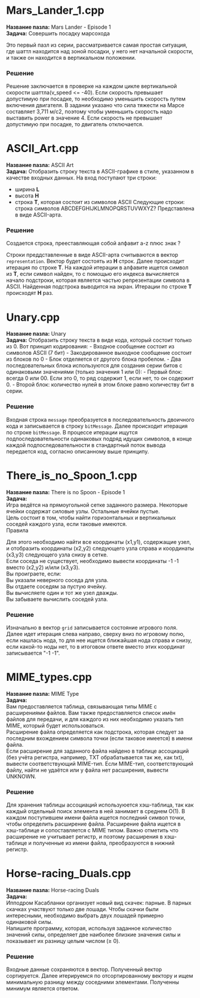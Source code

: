 # Mars_Lander_1.cpp

**Название пазла:** Mars Lander - Episode 1  
**Задача:** Совершить посадку марсохода

Это первый пазл из серии, рассматривается самая простая ситуация, где шаттл находится над зоной посадки, у него нет начальной скорости, и также он находится в вертикальном положении.
### Решение
Решение заключается в проверке на каждом цикле вертикальной скорости шаттла(v_speed <= -40). Если скорость превышает допустимую при посадке, то необходимо уменьшить скорость путем включения двигателя. В задании указано что сила тяжести на Марсе составляет 3,711 м/c2, поэтому чтобы уменьшить скорость надо выставить power в значение 4. Если скорость не превышает допустимую при посадке, то двигатель отключается.


# ASCII_Art.cpp

**Название пазла:** ASCII Art  
**Задача:** Отобразить строку текста в ASCII-графике в стиле, указанном в качестве входных данных.
На вход поступают три строки:
- ширина **L**
- высота **H**
- строка **T**, которая состоит из символов ASCII
Следующие строки: строка символов ABCDEFGHIJKLMNOPQRSTUVWXYZ? Представлена ​​в виде ASCII-арта.

### Решение
Создается строка, прееставляющая собой алфавит a-z плюс знак ?

Строки преддставленные в виде ASCII-арта считываются в вектор `representation`. Вектор будет состоять из **H** строк. Далее происходит итерация по строке **T**. На каждой итерации в алфавите ищется символ из **T**, если символ найден, то с помощью его индекса вычисляется начало подстроки, которая является частью репрезентации символа в ASCII. Найденная подстрока выводится на экран. Итерации по строке **T** происходят **H** раз.


# Unary.cpp

**Название пазла:** Unary  
**Задача:** Отобразить строку текста в виде кода, который состоит только из 0.
Вот принцип кодирования:
    - Входное сообщение состоит из символов ASCII (7 бит)
    - Закодированное выходное сообщение состоит из блоков по 0
    - Блок отделяется от другого блока пробелом.
    - Два последовательных блока используются для создания серии битов с одинаковыми значениями (только значения 1 или 0):
        - Первый блок: всегда 0 или 00. Если это 0, то ряд содержит 1, если нет, то он содержит 0.
        - Второй блок: количество нулей в этом блоке равно количеству бит в серии.

### Решение
Входная строка `message` преобразуется в последовательность двоичного кода и записывается в строку `bitMessage`. Далее происходит итерация по строке `bitMessage`. В процессе итерации ищутся подпоследовательности одинаковых подряд идущих символов, в конце каждой подпоследовательности в стандартный поток вывода передается код, согласно описанному выше принципу.


# There_is_no_Spoon_1.cpp

**Название пазла:** There is no Spoon - Episode 1  
**Задача:**  
Игра ведётся на прямоугольной сетке заданного размера. Некоторые ячейки содержат силовые узлы. Остальные ячейки пустые.  
Цель состоит в том, чтобы найти горизонтальных и вертикальных соседей каждого узла, если таковые имеются.  
  Правила

Для этого необходимо найти все координаты (x1,y1), содержащие узел, и отобразить координаты (x2,y2) следующего узла справа и координаты (x3,y3) следующего узла снизу в сетке.  
Если соседа не существует, необходимо вывести координаты -1 -1 вместо (x2,y2) и/или (x3,y3).  
Вы проиграете, если:  
    Вы указали неверного соседа для узла.  
    Вы отдаете соседям за пустую ячейку.  
    Вы вычисляете один и тот же узел дважды.  
    Вы забываете вычислить соседей узла.  

### Решение
Изначально в вектор `grid` записывается состояние игрового поля. Далее идет итерация слева направо, сверху вниз по игровому полю, если нашлась нода, то для нее ищется ближайшая нода справа и снизу, если какой-то ноды нет, то в итоговом ответе вместо этих координат записывается "-1 -1".


# MIME_types.cpp  

**Название пазла:** MIME Type  
**Задача:**  
Вам предоставляется таблица, связывающая типы MIME с расширениями файлов. Вам также предоставляется список имён файлов для передачи, и для каждого из них необходимо указать тип MIME, который будет использоваться.  
Расширение файла определяется как подстрока, которая следует за последним вхождением символа точки (если таковое имеется) в имени файла.  
Если расширение для заданного файла найдено в таблице ассоциаций (без учёта регистра, например, TXT обрабатывается так же, как txt), вывести соответствующий MIME-тип. Если MIME-тип, соответствующий файлу, найти не удаётся или у файла нет расширения, вывести UNKNOWN.
  
### Решение  
Для хранения таблицы ассоциаций используюется хэш-таблица, так как каждый отдельный поиск элемента в ней занимает в среднем O(1). В каждом поступившем имени файла ищется последний символ точки, чтобы определить расширение файла. Расширение файла ищется в хэш-таблице и сопоставляется с MIME типом. Важно отметить что расширение не учитывает регистр, и поэтому расширения в хэш-таблице и полученные из имени файла, преобразуются в нижний регистр.


# Horse-racing_Duals.cpp  

**Название пазла:** Horse-racing Duals    
**Задача:**  
Ипподром Касабланки организует новый вид скачек: парные. В парных скачках участвуют только две лошади. Чтобы скачки были интересными, необходимо выбрать двух лошадей примерно одинаковой силы.  
Напишите программу, которая, используя заданное количество значений силы, определяет две наиболее близкие значения силы и показывает их разницу целым числом (≥ 0).

### Решение  
Входные данные сохраняются в вектор. Полученный вектор сортируется. Далее итерируемся по отсортированному вектору и ищем минимальную разницу между соседними элементами. Полученны минимум является ответом.